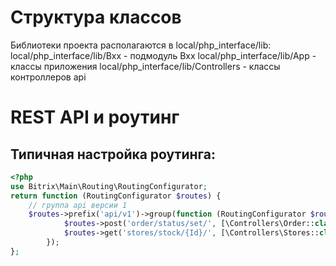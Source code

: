 # Структура классов
Библиотеки проекта располагаются в local/php_interface/lib:
local/php_interface/lib/Bxx - подмодуль Bxx
local/php_interface/lib/App - классы приложения
local/php_interface/lib/Controllers - классы контроллеров api

# REST API и роутинг

## Типичная настройка роутинга:

```php
<?php
use Bitrix\Main\Routing\RoutingConfigurator;
return function (RoutingConfigurator $routes) {
    // группа api версии 1
    $routes->prefix('api/v1')->group(function (RoutingConfigurator $routes) {
            $routes->post('order/status/set/', [\Controllers\Order::class,'setStatus']);
            $routes->get('stores/stock/{Id}/', [\Controllers\Stores::class,'getStock']);
        });
};
```